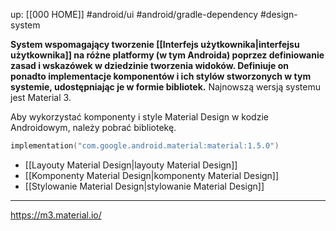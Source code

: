 up: [[000 HOME]]
#android/ui #android/gradle-dependency
#design-system

**System wspomagający tworzenie [[Interfejs użytkownika|interfejsu użytkownika]] na różne platformy (w tym Androida) poprzez definiowanie zasad i wskazówek w dziedzinie tworzenia widoków. Definiuje on ponadto implementacje komponentów i ich stylów stworzonych w tym systemie, udostępniając je w formie bibliotek.** Najnowszą wersją systemu jest Material 3.

Aby wykorzystać komponenty i style Material Design w kodzie Androidowym, należy pobrać bibliotekę.

```kotlin
implementation("com.google.android.material:material:1.5.0")
```


- [[Layouty Material Design|layouty Material Design]]
- [[Komponenty Material Design|komponenty Material Design]]
- [[Stylowanie Material Design|stylowanie Material Design]]

---
https://m3.material.io/
